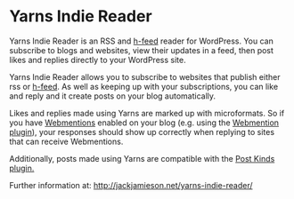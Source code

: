 # Yarns Indie Reader

Yarns Indie Reader is an RSS and [h-feed](https://indieweb.org/h-feed) reader for WordPress. You can subscribe to blogs and websites, view their updates in a feed, then post likes and replies directly to your WordPress site. 

Yarns Indie Reader allows you to subscribe to websites that publish either rss or [h-feed](https://indieweb.org/h-feed). As well as keeping up with your subscriptions, you can like and reply and it create posts on your blog automatically.

Likes and replies made using Yarns are marked up with microformats. So if you have [Webmentions](https://www.w3.org/TR/webmention/) enabled on your blog (e.g. using the [Webmention plugin](https://wordpress.org/plugins/webmention/)), your responses should show up correctly when replying to sites that can receive Webmentions.

Additionally, posts made using Yarns are compatible with the [Post Kinds plugin.](https://wordpress.org/plugins/indieweb-post-kinds/)


Further information at:
http://jackjamieson.net/yarns-indie-reader/